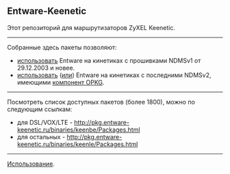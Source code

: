 ## Entware-Keenetic

Этот репозиторий для маршрутизаторов ZyXEL Keenetic.

---

Собранные здесь пакеты позволяют:
* [использовать](http://forums.zyxmon.org/viewtopic.php?f=5&t=5288) Entware на кинетиках с прошивками NDMSv1 от 29.12.2003 и новее.
* [использовать](http://forums.zyxmon.org/viewtopic.php?f=5&t=5345) ([или](https://forum.keenetic.net/forum/4----opkg/)) Entware на кинетиках с последними NDMSv2, имеющими [компонент OPKG](https://forum.keenetic.net/forum/3-%D1%81%D0%B1%D0%BE%D1%80%D0%BA%D0%B0-%D0%B8-%D0%BD%D0%B0%D1%81%D1%82%D1%80%D0%BE%D0%B9%D0%BA%D0%B0-%D0%BF%D1%80%D0%B8%D0%BB%D0%BE%D0%B6%D0%B5%D0%BD%D0%B8%D0%B9-opkg/).

---

Посмотреть список доступных пакетов (более 1800), можно по следующим ссылкам:

* для DSL/VOX/LTE - http://pkg.entware-keenetic.ru/binaries/keenbe/Packages.html
* для остальных - http://pkg.entware-keenetic.ru/binaries/keenle/Packages.html

---

[Использование](https://github.com/The-BB/Entware-Keenetic/wiki).
